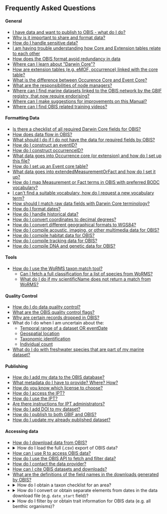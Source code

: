 ## Frequently Asked Questions

#### General

* [I have data and want to publish to OBIS - what do I do?](contribute.html)
* [Why is it important to share and format data?](contribute.html#why-publish-data-to-obis)
* [How do I handle sensitive data?](contribute.html#how-to-handle-sensitive-data)
* [I am having trouble understanding how Core and Extension tables relate to each other](relational_db.html)
* [How does the OBIS format avoid redundancy in data](relational_db.html#how-to-avoid-redundancy)
* [Where can I learn about "Darwin Core"?](darwin_core.html)
* [How are extension tables (e.g. eMOF, occurrence) linked with the core table?](formatting.html#extensions-in-obis)
* [What is the difference between Occurence Core and Event Core?](formatting.html#dataset-structure)
* [What are the responsibilities of node managers?](nodes.html)
* [Where can I find marine datasets linked to the OBIS network by the GBIF registry, that now require endorising?](https://github.com/iobis/obis-network-datasets/)
* [Where can I make suggestions for improvements on this Manual?](https://github.com/iobis/manual)
* [Where can I find OBIS related training videos?](https://youtube.com/playlist?list=PLlgUwSvpCFS4TS7ZN0fhByj_3EBZ5lXbF)

#### Formatting Data

* [Is there a checklist of all required Darwin Core fields for OBIS?](checklist.html)
* [How does data flow in OBIS?](data_standards.html)
* [What should I do if I do not have the data for required fields by OBIS?](common_formatissues.html#missing-required-fields)
* [How do I construct an eventID?](identifiers.html#eventid)
* [How do I construct occurrenceID?](identifiers.html#occurrenceid)
* [What data goes into Occurrence core (or extension) and how do I set up this file?](format_occurrence.html)
* [How do I set up an Event core table?](format_event.html)
* [What data goes into extendedMeasurementOrFact and how do I set it up?](format_emof.html)
* [How do I map Measurement or Fact terms in OBIS with preferred BODC vocabulary?](vocabulary.html#measurementorfact-vocabularies)
* [I can't find a suitable vocabulary, how do I request a new vocabulary term?](vocabulary.html#requesting-new-vocabulary-terms)
* [How should I match raw data fields with Darwin Core terminology?](vocabulary.html#map-your-data-with-dwc-vocabulary)
* [How do I format dates?](common_formatissues.html#temporal-dates-and-times)
* [How do I handle historical data?](common_formatissues.html#historical-data)
* [How do I convert coordinates to decimal degrees?](common_formatissues.html#converting-coordinates)
* [How do I convert  different geographical formats to WGS84?](common_formatissues.html#geographical-format-conversion)
* [How do I compile acoustic, imaging, or other multimedia data for OBIS?](other_data_types.html#multimedia-data-acoustic-imaging)
* [How do I compile habitat data for OBIS?](other_data_types.html#habitat-data)
* [How do I compile tracking data for OBIS?](other_data_types.html#tracking-data)
* [How do I compile DNA and genetic data for OBIS?](dna_data.html)

#### Tools

* [How do I use the WoRMS taxon match tool?](name_matching.html)
  * [Can I fetch a full classification for a list of species from WoRMS?](name_matching.html#how-to-fetch-a-full-classification-for-a-list-of-species-from-worms)
  * [What do I do if my scientificName does not return a match from WoRMS?](name_matching.html#what-to-do-with-non-matching-names)

#### Quality Control

* [How do I do data quality control?](data_qc.html#how-to-conduct-quality-control)
* [What are the OBIS quality control flags?](dataquality.html)
* [Why are certain records dropped in OBIS?](data_qc.html#why-are-records-dropped)
* What do I do when I am uncertain about the:
  * [Temporal range of a dataset OR eventDate](common_qc.html#uncertain-temporal-range)
  * [Geospatial location](common_qc.html#uncertain-geolocation)
  * [Taxonomic identification](common_qc.html#uncertain-taxonomic-information)
  * [Individual count](common_qc.html#individualcount)
* [What do I do with freshwater species that are part of my marine dataset?](common_qc.html#non-marine-species)

#### Publishing

* [How do I add my data to the OBIS database?](data_publication.html)
* [What metadata do I have to provide? Where? How?](eml.html#metadata-sections)
* [How do you know which license to choose?](data_publication.html#licenses)
* [How do I access the IPT?](ipt.html#how-to-access-the-ipt)
* [How do I use the IPT?](ipt.html#create-your-resource-on-the-ipt)
* [Are there instructions for IPT administrators?](ipt_admin.html)
* [How do I add DOI to my dataset?](data_sharing.html#adding-a-doi-to-datasets)
* [How do I publish to both GBIF and OBIS?](data_sharing.html#simultaneous-publishing-to-gbif)
* [How do I update my already published dataset?](data_sharing.html#update-your-data-in-obis)

#### Accessing data

<ul>
  <li><a href="access.html#obis-homepage-and-dataset-pages">How do I download data from OBIS?</a></li>
  <li><details>
  <summary>How do I load the full (.csv) export of OBIS data?</summary>
  
  Loading the entire OBIS dataset uses *a lot* of memory and is probably not feasible on most desktop computers. You have a few potential options depending on the use case: i) process the data in smaller batches, or ii) load the dataset into a local database such as SQLite and use SQL queries to analyze the data
  
  Otherwise, we recommend you use the parquet download which is available [here](https://obis.org/data/access/), instead of the CSV. Then in R, you can use the [`arrow`](https://arrow.apache.org/docs/r/) package to work with parquet files. We also have a short tutorial on working with parquet files in R [here](https://resources.obis.org/tutorials/arrow-obis/), with an example application of this approach [here](https://iobis.github.io/notebook-diversity-indicators/) (see first code block).
  </details></li>
  <li><a href="access.html#r-package">How can I use R to access OBIS data?</a></li>
  <li><a href="access.html#api">How do I use the OBIS API to fetch and filter data?</a></li>
  <li><a href="access.html#api">How do I contact the data provider?</a></li>
  <li><a href="citing.html">How can I cite OBIS datasets and downloads?</a></li>
  <li><a href="access.html#interpreting-downloaded-files-from-obis">What are the definitions of the field names in the downloads generated by OBIS?</a></li>
  <li><details>
  <summary>How do I obtain a taxon checklist for an area?</summary>
  
  There are a few possible ways to obtain a taxon checklist for a given area. We will obtain a checklist of species in the Albain EEZ as an example. To do this we will create a bounding box around our area of interest, and then apply filters to simplify the geometry.

  ```R
  library(mregions)
  library(dplyr)
  library(robis)
  library(sf)
  #obtain Albanian EEZ as sf
  geom <- mr_shp(key = "MarineRegions:eez", filter = "Albanian Exclusive Economic Zone", maxFeatures = NULL)
  #get WKT for the bounding box
  wkt <- st_as_text(st_as_sfc(st_bbox(geom)), digits = 6)
  #fetch occurrences for bounding box
  occ <- occurrence(geometry = wkt) %>%
    st_as_sf(coords = c("decimalLongitude", "decimalLatitude"), crs = 4326)
  #filter using geometry
  occ_filtered <- occ %>%
    filter(st_intersects(geometry, geom, sparse = FALSE)) %>%
    as_tibble() %>%
    select(-geometry)
  #get taxa
  alb_taxa <- occ_filtered %>%
    group_by(phylum, class, order, family, genus, species, scientificName) %>%
    summarize(records = n())
  ```

  </details></li>
  <li><details><summary>How do I convert or obtain separate elements from dates in the data download file (e.g. <code>date_start</code> field)?</summary>
  
  The values in `date_start`, `date_mid`, and `date_end` are unix timestamps which have been calculated from the ISO date in the `eventDate` column. We can convert these numerical values to dates using the formula below.

  ```Excel
  =(E2/86400000)+DATE(1970,1,1)
  ```

  If, when you apply this formula, you still see numbers, you will need to set the cell formatting to Date. Once you have dates, you can obtain, e.g. months for seasonal analyses using:
  
  ```Excel
  =MONTH(H2)
  ```

  </details></li>
  
  <li><details>
  <summary>How do I filter by or obtain trait information for OBIS data (e.g. all benthic organisms)?</summary>
  
  Currently, it is not possible to filter OBIS data by trait. To do this, we recommend using the traits database of the [World Register of Marine Species](https://www.marinespecies.org/traits/aphia.php?p=attributes). For example, searching by “functional group”, you can specify benthos, plankton, nekton, etc.
  
  </details></li>
</ul>
